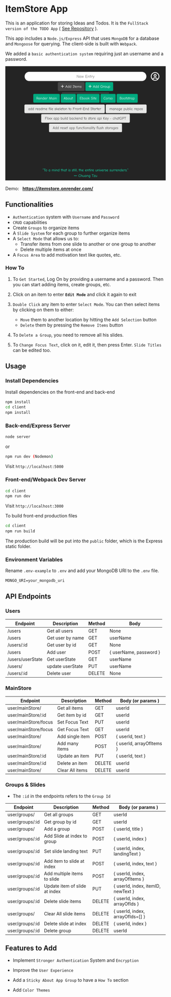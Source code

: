 # ItemStore App

This is an application for storing Ideas and Todos. It is the `FullStack version of the TODO App` ( [See Repository](https://github.com/Diagne245/Todo) ).

This app includes a `Node.js/Express` API that uses `MongoDB` for a database and `Mongoose` for querying. The client-side is built with `Webpack`.

We added a `basic authentication system` requiring just an username and a password.

![App Screenshot](/client/src/images/screenshot.png)

Demo: &ensp;**https://itemstore.onrender.com/**

## Functionalities

- `Authentication` system with `Username` and `Password`
- `CRUD` capabilities
- Create `Groups` to organize items
- A `Slide System` for each group to further organize items
- A `Select Mode` that allows us to:
  - Transfer items from one slide to another or one group to another
  - Delete multiple items at once
- A `Focus Area` to add motivation text like quotes, etc.

### How To

1. To `Get Started`, Log On by providing a username and a password. Then you can start adding items, create groups, etc.

1. Click on an item to enter **`Edit Mode`** and click it again to exit

1. `Double Click` any item to enter `Select Mode`. You can then select items by clicking on them to either:

   - `Move` them to another location by hitting the `Add Selection` button
   - `Delete` them by pressing the `Remove Items` button

1. To `Delete a Group`, you need to remove all his slides.

1. To `Change Focus Text`, click on it, edit it, then press Enter. `Slide Titles` can be edited too.

## Usage

### Install Dependencies

Install dependencies on the front-end and back-end

```bash
npm install
cd client
npm install
```

### Back-end/Express Server

```bash
node server
```

or

```bash
npm run dev (Nodemon)
```

Visit `http://localhost:5000`

### Front-end/Webpack Dev Server

```bash
cd client
npm run dev
```

Visit `http://localhost:3000`

To build front-end production files

```bash
cd client
npm run build
```

The production build will be put into the `public` folder, which is the Express static folder.

### Environment Variables

Rename `.env-example` to `.env` and add your MongoDB URI to the `.env` file.

```
MONGO_URI=your_mongodb_uri
```

## API Endpoints

### Users

| Endpoint         | Description      | Method | Body                   |
| ---------------- | ---------------- | ------ | ---------------------- |
| /users           | Get all users    | GET    | None                   |
| /users           | Get user by name | GET    | userName               |
| /users/:id       | Get user by id   | GET    | None                   |
| /users           | Add user         | POST   | { userName, password } |
| /users/userState | Get userState    | GET    | userName               |
| /users/          | update userState | PUT    | userName               |
| /users/:id       | Delete user      | DELETE | None                   |

### MainStore

| Endpoint             | Description     | Method | Body (or params )        |
| -------------------- | --------------- | ------ | ------------------------ |
| user/mainStore/      | Get all items   | GET    | userId                   |
| user/mainStore/:id   | Get item by id  | GET    | userId                   |
| user/mainStore/focus | Set Focus Text  | PUT    | userId                   |
| user/mainStore/focus | Get Focus Text  | GET    | userId                   |
| user/mainStore/      | Add single item | POST   | { userId, text }         |
| user/mainStore/      | Add many items  | POST   | { userId, arrayOfItems } |
| user/mainStore/:id   | Update an item  | PUT    | { userId, text }         |
| user/mainStore/:id   | Delete an item  | DELETE | userId                   |
| user/mainStore/      | Clear All items | DELETE | userId                   |

### Groups & Slides

- The `:id` in the endpoints refers to the `Group Id`

| Endpoint        | Description                   | Method | Body (or params )                  |
| --------------- | ----------------------------- | ------ | ---------------------------------- |
| user/groups/    | Get all groups                | GET    | userId                             |
| user/groups/:id | Get group by id               | GET    | userId                             |
| user/groups/    | Add a group                   | POST   | { userId, title }                  |
| user/groups/:id | Add Slide at index to group   | POST   | { userId, index }                  |
| user/groups/:id | Set slide landing text        | PUT    | { userId, index, landingText }     |
| user/groups/:id | Add item to slide at index    | POST   | { userId, index, text }            |
| user/groups/:id | Add multiple items to slide   | POST   | { userId, index, arrayOfItems }    |
| user/groups/:id | Update item of slide at index | PUT    | { userId, index, itemID, newText } |
| user/groups/:id | Delete slide items            | DELETE | { userId, index, arrayOfIds }      |
| user/groups/    | Clear All slide items         | DELETE | { userId, index, arrayOfIds=[] }   |
| user/groups/:id | Delete slide at index         | DELETE | { userId, index }                  |
| user/groups/:id | Delete group                  | DELETE | userId                             |

## Features to Add

- Implement `Stronger Authentication` System and `Encryption`

- Improve the `User Experience`

- Add a `Sticky About App Group` to have a `How To` section

- Add `Color Themes`

